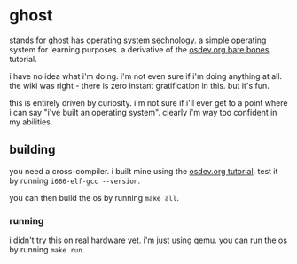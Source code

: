 # ghost

stands for ghost has operating system sechnology. a simple operating system for learning purposes. a derivative of the [osdev.org bare bones](https://wiki.osdev.org/Bare_Bones) tutorial.

i have no idea what i'm doing. i'm not even sure if i'm doing anything at all. the wiki was right - there is zero instant gratification in this. but it's fun.

this is entirely driven by curiosity. i'm not sure if i'll ever get to a point where i can say "i've built an operating system". clearly i'm way too confident in my abilities.

## building

you need a cross-compiler. i built mine using the [osdev.org tutorial](https://wiki.osdev.org/GCC_Cross-Compiler). test it by running `i686-elf-gcc --version`.

you can then build the os by running `make all`.

### running

i didn't try this on real hardware yet. i'm just using qemu. you can run the os by running `make run`.
